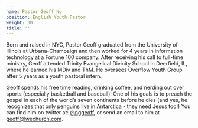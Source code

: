 ```yaml
---
name: Pastor Geoff Ng
position: English Youth Pastor
weight: 30
title: ''
---
```


Born and raised in NYC, Pastor Geoff graduated from the University of Illinois at Urbana-Champaign and then worked for 4 years in information technology at a Fortune 100 company. After receiving his call to full-time ministry, Geoff attended Trinity Evangelical Divinity School in Deerfield, IL, where he earned his MDiv and ThM. He oversees Overflow Youth Group after 5 years as a youth pastoral intern.

Geoff spends his free time reading, drinking coffee, and nerding out over sports (especially basketball and baseball)! One of his goals is to preach the gospel in each of the world’s seven continents before he dies (and yes, he recognizes that only penguins live in Antarctica - they need Jesus too!) You can find him on twitter at: [@nggeoff](//twitter.com/nggeoff), or send an email to him at [geoff@lwechurch.com](mailto:geoff@lwechurch.com).
